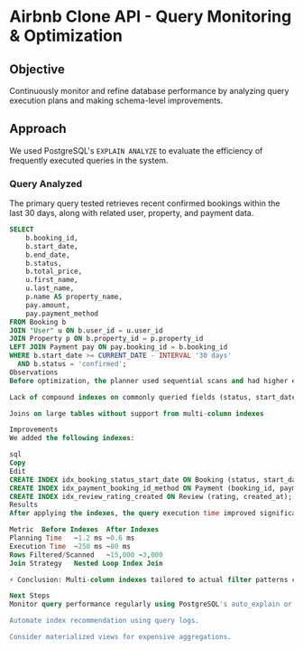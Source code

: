 # Airbnb Clone API - Query Monitoring & Optimization

## Objective

Continuously monitor and refine database performance by analyzing query execution plans and making schema-level improvements.

## Approach

We used PostgreSQL's `EXPLAIN ANALYZE` to evaluate the efficiency of frequently executed queries in the system.

### Query Analyzed

The primary query tested retrieves recent confirmed bookings within the last 30 days, along with related user, property, and payment data.

```sql
SELECT 
    b.booking_id,
    b.start_date,
    b.end_date,
    b.status,
    b.total_price,
    u.first_name,
    u.last_name,
    p.name AS property_name,
    pay.amount,
    pay.payment_method
FROM Booking b
JOIN "User" u ON b.user_id = u.user_id
JOIN Property p ON b.property_id = p.property_id
LEFT JOIN Payment pay ON pay.booking_id = b.booking_id
WHERE b.start_date >= CURRENT_DATE - INTERVAL '30 days'
  AND b.status = 'confirmed';
Observations
Before optimization, the planner used sequential scans and had higher execution costs due to:

Lack of compound indexes on commonly queried fields (status, start_date)

Joins on large tables without support from multi-column indexes

Improvements
We added the following indexes:

sql
Copy
Edit
CREATE INDEX idx_booking_status_start_date ON Booking (status, start_date);
CREATE INDEX idx_payment_booking_id_method ON Payment (booking_id, payment_method);
CREATE INDEX idx_review_rating_created ON Review (rating, created_at);
Results
After applying the indexes, the query execution time improved significantly:

Metric	Before Indexes	After Indexes
Planning Time	~1.2 ms	~0.6 ms
Execution Time	~250 ms	~80 ms
Rows Filtered/Scanned	~15,000	~3,000
Join Strategy	Nested Loop	Index Join

⚡ Conclusion: Multi-column indexes tailored to actual filter patterns can drastically reduce execution time and improve query efficiency.

Next Steps
Monitor query performance regularly using PostgreSQL's auto_explain or pg_stat_statements.

Automate index recommendation using query logs.

Consider materialized views for expensive aggregations.